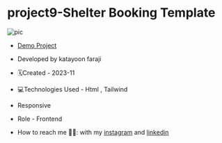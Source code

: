 # project9-Shelter Booking Template 
![pic](https://github.com/katayoon-faraji-web/project9/assets/144775981/b17ab9b9-42b6-464a-98e8-bc28ba76d068)


- [Demo Project](https://katayoon-faraji-web.github.io/project9/)

- Developed by katayoon faraji

- 🗓️Created - 2023-11

- 💻Technologies Used - Html , Tailwind

- Responsive
  
- Role - Frontend

- How to reach me 👩🏻: with my [instagram](https://instagram.com/katayoon_faraji_web) and [linkedin](https://www.linkedin.com/in/katayoon-faraji-web-3b722b207r)
